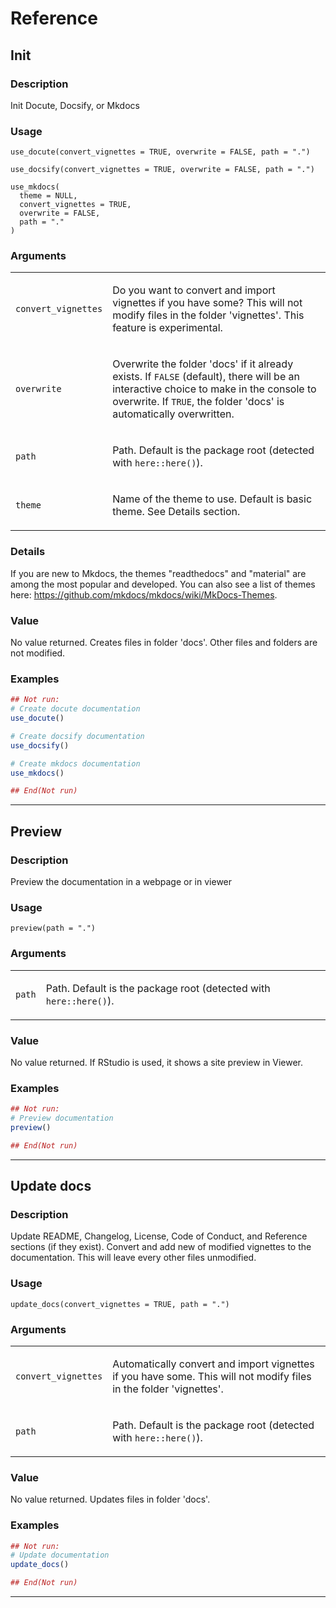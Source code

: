 # Reference 

## Init

### Description

Init Docute, Docsify, or Mkdocs

### Usage

    use_docute(convert_vignettes = TRUE, overwrite = FALSE, path = ".")

    use_docsify(convert_vignettes = TRUE, overwrite = FALSE, path = ".")

    use_mkdocs(
      theme = NULL,
      convert_vignettes = TRUE,
      overwrite = FALSE,
      path = "."
    )

### Arguments

<table>
<tbody>
<tr class="odd" data-valign="top">
<td><code>convert_vignettes</code></td>
<td><p>Do you want to convert and import vignettes if you have some?
This will not modify files in the folder 'vignettes'. This feature is
experimental.</p></td>
</tr>
<tr class="even" data-valign="top">
<td><code>overwrite</code></td>
<td><p>Overwrite the folder 'docs' if it already exists. If
<code>FALSE</code> (default), there will be an interactive choice to
make in the console to overwrite. If <code>TRUE</code>, the folder
'docs' is automatically overwritten.</p></td>
</tr>
<tr class="odd" data-valign="top">
<td><code>path</code></td>
<td><p>Path. Default is the package root (detected with
<code>here::here()</code>).</p></td>
</tr>
<tr class="even" data-valign="top">
<td><code>theme</code></td>
<td><p>Name of the theme to use. Default is basic theme. See Details
section.</p></td>
</tr>
</tbody>
</table>

### Details

If you are new to Mkdocs, the themes "readthedocs" and "material" are
among the most popular and developed. You can also see a list of themes
here: <https://github.com/mkdocs/mkdocs/wiki/MkDocs-Themes>.

### Value

No value returned. Creates files in folder 'docs'. Other files and
folders are not modified.

### Examples

```r
## Not run: 
# Create docute documentation
use_docute()

# Create docsify documentation
use_docsify()

# Create mkdocs documentation
use_mkdocs()

## End(Not run)
```


---
## Preview

### Description

Preview the documentation in a webpage or in viewer

### Usage

    preview(path = ".")

### Arguments

<table>
<tbody>
<tr class="odd" data-valign="top">
<td><code>path</code></td>
<td><p>Path. Default is the package root (detected with
<code>here::here()</code>).</p></td>
</tr>
</tbody>
</table>

### Value

No value returned. If RStudio is used, it shows a site preview in
Viewer.

### Examples

```r
## Not run: 
# Preview documentation
preview()

## End(Not run)
```


---
## Update docs

### Description

Update README, Changelog, License, Code of Conduct, and Reference
sections (if they exist). Convert and add new of modified vignettes to
the documentation. This will leave every other files unmodified.

### Usage

    update_docs(convert_vignettes = TRUE, path = ".")

### Arguments

<table>
<tbody>
<tr class="odd" data-valign="top">
<td><code>convert_vignettes</code></td>
<td><p>Automatically convert and import vignettes if you have some. This
will not modify files in the folder 'vignettes'.</p></td>
</tr>
<tr class="even" data-valign="top">
<td><code>path</code></td>
<td><p>Path. Default is the package root (detected with
<code>here::here()</code>).</p></td>
</tr>
</tbody>
</table>

### Value

No value returned. Updates files in folder 'docs'.

### Examples

```r
## Not run: 
# Update documentation
update_docs()

## End(Not run)
```


---
